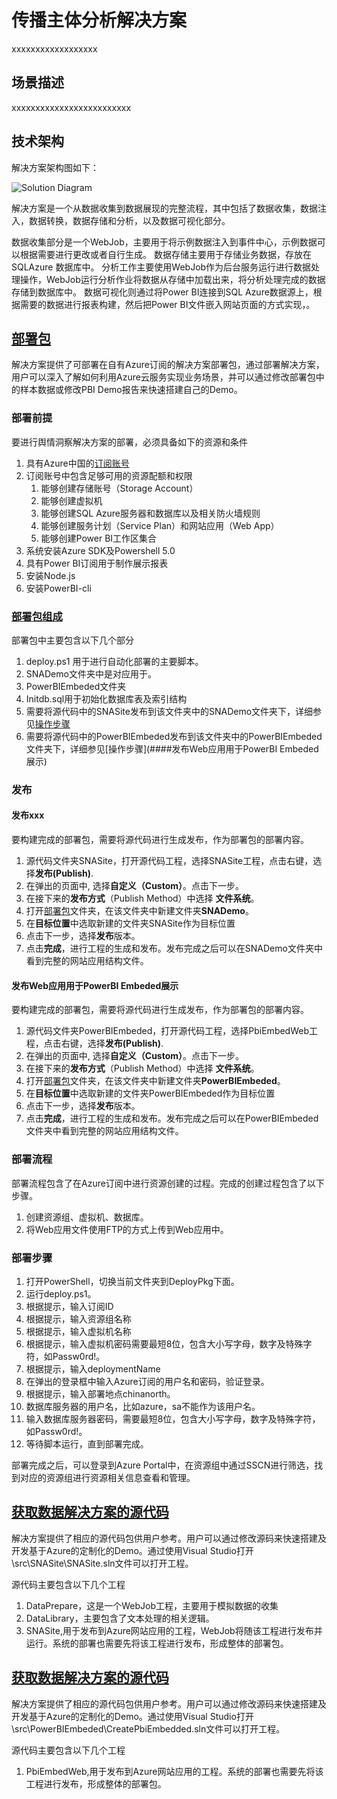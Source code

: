 # 传播主体分析解决方案
 
xxxxxxxxxxxxxxxxxx

## 场景描述
 
xxxxxxxxxxxxxxxxxxxxxxxxx

## 技术架构
解决方案架构图如下：

![Solution Diagram](./Pictures/.JPG)

解决方案是一个从数据收集到数据展现的完整流程，其中包括了数据收集，数据注入，数据转换，数据存储和分析，以及数据可视化部分。

数据收集部分是一个WebJob，主要用于将示例数据注入到事件中心，示例数据可以根据需要进行更改或者自行生成。
数据存储主要用于存储业务数据，存放在SQLAzure 数据库中。
分析工作主要使用WebJob作为后台服务运行进行数据处理操作，WebJob运行分析作业将数据从存储中加载出来，将分析处理完成的数据存储到数据库中。
数据可视化则通过将Power BI连接到SQL Azure数据源上，根据需要的数据进行报表构建，然后把Power BI文件嵌入网站页面的方式实现，。


## [部署包](./DeployPkg)
解决方案提供了可部署在自有Azure订阅的解决方案部署包，通过部署解决方案，用户可以深入了解如何利用Azure云服务实现业务场景，并可以通过修改部署包中的样本数据或修改PBI Demo报告来快速搭建自己的Demo。

### 部署前提
要进行舆情洞察解决方案的部署，必须具备如下的资源和条件
  1. 具有Azure中国的[订阅账号](https://www.azure.cn/)
  2. 订阅账号中包含足够可用的资源配额和权限
     1. 能够创建存储账号（Storage Account）
     2. 能够创建虚拟机
     3. 能够创建SQL Azure服务器和数据库以及相关防火墙规则
     4. 能够创建服务计划（Service Plan）和网站应用（Web App）
     5. 能够创建Power BI工作区集合
  3. 系统安装Azure SDK及Powershell 5.0
  4. 具有Power BI订阅用于制作展示报表
  5. 安装Node.js
  6. 安装PowerBI-cli

### [部署包组成]((./DeployPkg))
部署包中主要包含以下几个部分
  1. deploy.ps1 用于进行自动化部署的主要脚本。
  2. SNADemo文件夹中是对应用于。
  3. PowerBIEmbeded文件夹
  4. Initdb.sql用于初始化数据库表及索引结构
  5. 需要将源代码中的SNASite发布到该文件夹中的SNADemo文件夹下，详细参见[操作步骤](####发布xxx)
  5. 需要将源代码中的PowerBIEmbeded发布到该文件夹中的PowerBIEmbeded文件夹下，详细参见[操作步骤](####发布Web应用用于PowerBI Embeded展示)

### 发布

#### 发布xxx

要构建完成的部署包，需要将源代码进行生成发布，作为部署包的部署内容。

  1. 源代码文件夹SNASite，打开源代码工程，选择SNASite工程，点击右键，选择**发布(Publish)**.
  2. 在弹出的页面中, 选择**自定义（Custom）**。点击下一步。
  3. 在接下来的**发布方式**（Publish Method）中选择 **文件系统**。
  4. 打开[部署包](./DeployPkg)文件夹，在该文件夹中新建文件夹**SNADemo**。
  5. 在**目标位置**中选取新建的文件夹SNASite作为目标位置
  6. 点击下一步，选择**发布**版本。
  7. 点击**完成**，进行工程的生成和发布。发布完成之后可以在SNADemo文件夹中看到完整的网站应用结构文件。

#### 发布Web应用用于PowerBI Embeded展示

要构建完成的部署包，需要将源代码进行生成发布，作为部署包的部署内容。

  1. 源代码文件夹PowerBIEmbeded，打开源代码工程，选择PbiEmbedWeb工程，点击右键，选择**发布(Publish)**.
  2. 在弹出的页面中, 选择**自定义（Custom）**。点击下一步。
  3. 在接下来的**发布方式**（Publish Method）中选择 **文件系统**。
  4. 打开[部署包](./DeployPkg)文件夹，在该文件夹中新建文件夹**PowerBIEmbeded**。
  5. 在**目标位置**中选取新建的文件夹PowerBIEmbeded作为目标位置
  6. 点击下一步，选择**发布**版本。
  7. 点击**完成**，进行工程的生成和发布。发布完成之后可以在PowerBIEmbeded文件夹中看到完整的网站应用结构文件。


### 部署流程

部署流程包含了在Azure订阅中进行资源创建的过程。完成的创建过程包含了以下步骤。

  1. 创建资源组、虚拟机、数据库。
  2. 将Web应用文件使用FTP的方式上传到Web应用中。



### 部署步骤

  1. 打开PowerShell，切换当前文件夹到DeployPkg下面。
  2. 运行deploy.ps1。
  3. 根据提示，输入订阅ID
  4. 根据提示，输入资源组名称
  5. 根据提示，输入虚拟机名称
  6. 根据提示，输入虚拟机密码需要最短8位，包含大小写字母，数字及特殊字符，如Passw0rd!。
  7. 根据提示，输入deploymentName  
  8. 在弹出的登录框中输入Azure订阅的用户名和密码，验证登录。
  9. 根据提示，输入部署地点chinanorth。
  5. 数据库服务器的用户名，比如azure，sa不能作为该用户名。
  6. 输入数据库服务器密码，需要最短8位，包含大小写字母，数字及特殊字符，如Passw0rd!。
  7. 等待脚本运行，直到部署完成。

部署完成之后，可以登录到Azure Portal中，在资源组中通过SSCN进行筛选，找到对应的资源组进行资源相关信息查看和管理。




## [获取数据解决方案的源代码](./src/SNADemo)
解决方案提供了相应的源代码包供用户参考。用户可以通过修改源码来快速搭建及开发基于Azure的定制化的Demo。通过使用Visual Studio打开\src\SNASite\SNASite.sln文件可以打开工程。

源代码主要包含以下几个工程
  1. DataPrepare，这是一个WebJob工程，主要用于模拟数据的收集
  2. DataLibrary，主要包含了文本处理的相关逻辑。
  3. SNASite,用于发布到Azure网站应用的工程，WebJob将随该工程进行发布并运行。系统的部署也需要先将该工程进行发布，形成整体的部署包。

## [获取数据解决方案的源代码](./src/PowerBIEmbeded)
解决方案提供了相应的源代码包供用户参考。用户可以通过修改源码来快速搭建及开发基于Azure的定制化的Demo。通过使用Visual Studio打开\src\PowerBIEmbeded\CreatePbiEmbedded.sln文件可以打开工程。

源代码主要包含以下几个工程
  1. PbiEmbedWeb,用于发布到Azure网站应用的工程。系统的部署也需要先将该工程进行发布，形成整体的部署包。

